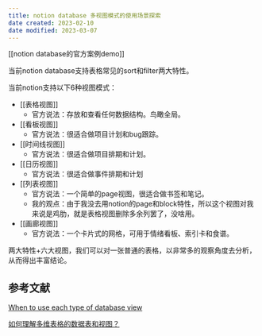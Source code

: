 ```yaml
---
title: notion database 多视图模式的使用场景探索
date created: 2023-02-10
date modified: 2023-03-07
---
```


[[notion database的官方案例demo]]

当前notion database支持表格常见的sort和filter两大特性。

当前notion支持以下6种视图模式：

- [[表格视图]]
	- 官方说法：存放和查看任何数据结构。鸟瞰全局。
- [[看板视图]]
	- 官方说法：很适合做项目计划和bug跟踪。
- [[时间线视图]]
	- 官方说法：很适合做项目排期和计划。
- [[日历视图]]
	- 官方说法：很适合做事件排期和计划
- [[列表视图]]
	- 官方说法：一个简单的page视图，很适合做书签和笔记。
	- 我的观点：由于我没去用notion的page和block特性，所以这个视图对我来说是鸡肋，就是表格视图删除多余列罢了，没啥用。
- [[画廊视图]]
	- 官方说法：一个卡片式的网格，可用于情绪看板、索引卡和食谱。

两大特性+六大视图，我们可以对一张普通的表格，以非常多的观察角度去分析，从而得出丰富结论。

## 参考文献

[When to use each type of database view](https://www.notion.so/help/guides/when-to-use-each-type-of-database-view)

[如何理解多维表格的数据表和视图？](https://www.larksuite.com/hc/zh-CN/articles/360048488253)
